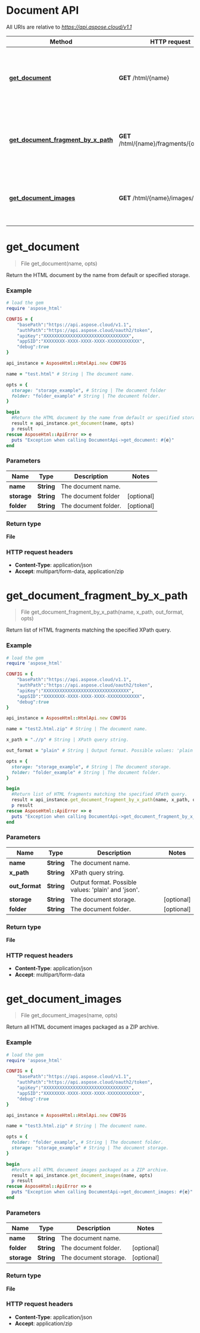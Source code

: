 # Document API

All URIs are relative to *https://api.aspose.cloud/v1.1*

Method | HTTP request | Description
------------- | ------------- | -------------
[**get_document**](DocumentApi.md#get_document) | **GET** /html/{name} | Return the HTML document by the name from default or specified storage.
[**get_document_fragment_by_x_path**](DocumentApi.md#get_document_fragment_by_x_path) | **GET** /html/{name}/fragments/{outFormat} | Return list of HTML fragments matching the specified XPath query. 
[**get_document_images**](DocumentApi.md#get_document_images) | **GET** /html/{name}/images/all | Return all HTML document images packaged as a ZIP archive.


# **get_document**
> File get_document(name, opts)

Return the HTML document by the name from default or specified storage.

### Example
```ruby
# load the gem
require 'aspose_html'

CONFIG = {
    "basePath":"https://api.aspose.cloud/v1.1",
    "authPath":"https://api.aspose.cloud/oauth2/token",
    "apiKey":"XXXXXXXXXXXXXXXXXXXXXXXXXXXXXXXX",
    "appSID":"XXXXXXXX-XXXX-XXXX-XXXX-XXXXXXXXXXXX",
    "debug":true
}

api_instance = AsposeHtml::HtmlApi.new CONFIG

name = "test.html" # String | The document name.

opts = { 
  storage: "storage_example", # String | The document folder
  folder: "folder_example" # String | The document folder.
}

begin
  #Return the HTML document by the name from default or specified storage.
  result = api_instance.get_document(name, opts)
  p result
rescue AsposeHtml::ApiError => e
  puts "Exception when calling DocumentApi->get_document: #{e}"
end
```

### Parameters

Name | Type | Description  | Notes
------------- | ------------- | ------------- | -------------
 **name** | **String**| The document name. | 
 **storage** | **String**| The document folder | [optional] 
 **folder** | **String**| The document folder. | [optional] 

### Return type

**File**

### HTTP request headers

 - **Content-Type**: application/json
 - **Accept**: multipart/form-data, application/zip



# **get_document_fragment_by_x_path**
> File get_document_fragment_by_x_path(name, x_path, out_format, opts)

Return list of HTML fragments matching the specified XPath query. 

### Example
```ruby
# load the gem
require 'aspose_html'

CONFIG = {
    "basePath":"https://api.aspose.cloud/v1.1",
    "authPath":"https://api.aspose.cloud/oauth2/token",
    "apiKey":"XXXXXXXXXXXXXXXXXXXXXXXXXXXXXXXX",
    "appSID":"XXXXXXXX-XXXX-XXXX-XXXX-XXXXXXXXXXXX",
    "debug":true
}

api_instance = AsposeHtml::HtmlApi.new CONFIG

name = "test2.html.zip" # String | The document name.

x_path = ".//p" # String | XPath query string.

out_format = "plain" # String | Output format. Possible values: 'plain' and 'json'.

opts = { 
  storage: "storage_example", # String | The document storage.
  folder: "folder_example" # String | The document folder.
}

begin
  #Return list of HTML fragments matching the specified XPath query. 
  result = api_instance.get_document_fragment_by_x_path(name, x_path, out_format, opts)
  p result
rescue AsposeHtml::ApiError => e
  puts "Exception when calling DocumentApi->get_document_fragment_by_x_path: #{e}"
end
```

### Parameters

Name | Type | Description  | Notes
------------- | ------------- | ------------- | -------------
 **name** | **String**| The document name. | 
 **x_path** | **String**| XPath query string. | 
 **out_format** | **String**| Output format. Possible values: &#39;plain&#39; and &#39;json&#39;. | 
 **storage** | **String**| The document storage. | [optional] 
 **folder** | **String**| The document folder. | [optional] 

### Return type

**File**

### HTTP request headers

 - **Content-Type**: application/json
 - **Accept**: multipart/form-data



# **get_document_images**
> File get_document_images(name, opts)

Return all HTML document images packaged as a ZIP archive.

### Example
```ruby
# load the gem
require 'aspose_html'

CONFIG = {
    "basePath":"https://api.aspose.cloud/v1.1",
    "authPath":"https://api.aspose.cloud/oauth2/token",
    "apiKey":"XXXXXXXXXXXXXXXXXXXXXXXXXXXXXXXX",
    "appSID":"XXXXXXXX-XXXX-XXXX-XXXX-XXXXXXXXXXXX",
    "debug":true
}

api_instance = AsposeHtml::HtmlApi.new CONFIG

name = "test3.html.zip" # String | The document name.

opts = { 
  folder: "folder_example", # String | The document folder.
  storage: "storage_example" # String | The document storage.
}

begin
  #Return all HTML document images packaged as a ZIP archive.
  result = api_instance.get_document_images(name, opts)
  p result
rescue AsposeHtml::ApiError => e
  puts "Exception when calling DocumentApi->get_document_images: #{e}"
end
```

### Parameters

Name | Type | Description  | Notes
------------- | ------------- | ------------- | -------------
 **name** | **String**| The document name. | 
 **folder** | **String**| The document folder. | [optional] 
 **storage** | **String**| The document storage. | [optional] 

### Return type

**File**

### HTTP request headers

 - **Content-Type**: application/json
 - **Accept**: application/zip




